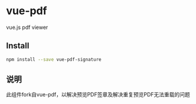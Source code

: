 # vue-pdf
vue.js pdf viewer

## Install
```bash
npm install --save vue-pdf-signature
```

## 说明
此组件fork自vue-pdf，以解决预览PDF签章及解决重复预览PDF无法重载的问题
